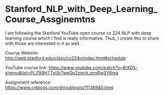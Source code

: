 # Stanford_NLP_with_Deep_Learning_Course_Assginemtns
I am following the Stanford YouTube open course cs 224 NLP with deep learning course which I find is really informative. Thus, I create this to share with those are interested in it as well.

Course Website: http://web.stanford.edu/class/cs224n/index.html#schedule

YouTube course link: https://www.youtube.com/watch?v=8rXD5-xhemo&list=PLl789HTTyISr7weGp2zwck_exsRwSY6ma

Assignment reference: https://www.cnblogs.com/shiyublog/p/11136940.html
